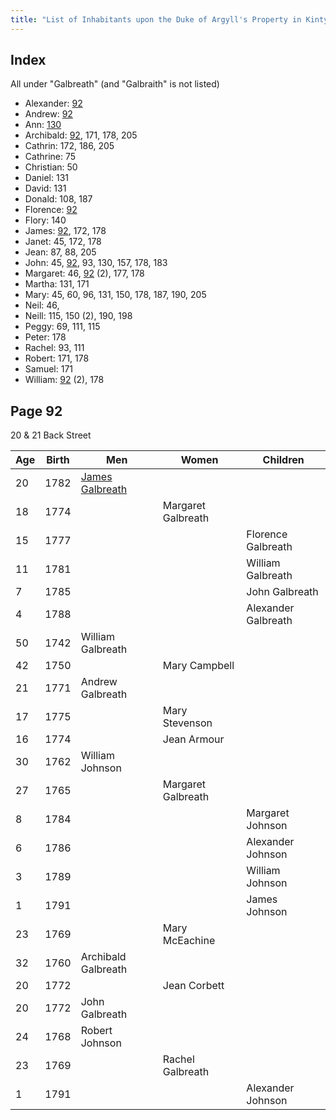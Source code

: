 ```yaml
---
title: "List of Inhabitants upon the Duke of Argyll's Property in Kintyre in 1792"
---
```



## Index

All under "Galbreath" (and "Galbraith" is not listed)

- Alexander: [92](#page-92)
- Andrew: [92](#page-92)
- Ann: [130](#page-130)
- Archibald: [92](#page-92), 171, 178, 205
- Cathrin: 172, 186, 205
- Cathrine: 75
- Christian: 50
- Daniel: 131
- David: 131
- Donald: 108, 187
- Florence: [92](#page-92)
- Flory: 140
- James: [92](#page-92), 172, 178
- Janet: 45, 172, 178
- Jean: 87, 88, 205
- John: 45, [92](#page-92), 93, 130, 157, 178, 183
- Margaret: 46, [92](#page-92) (2), 177, 178
- Martha: 131, 171
- Mary: 45, 60, 96, 131, 150, 178, 187, 190, 205
- Neil: 46,
- Neill: 115, 150 (2), 190, 198
- Peggy: 69, 111, 115
- Peter: 178
- Rachel: 93, 111
- Robert: 171, 178
- Samuel: 171
- William: [92](#page-92) (2), 178

## Page 92

20 & 21 Back Street

| Age | Birth | Men | Women | Children |
|-----|------|-----|-------|----------|
| 20  | 1782 | [James Galbreath](/foo) | | |
| 18  | 1774 |     | Margaret Galbreath | |
| 15  | 1777 |     |        | Florence Galbreath  |
| 11  | 1781 |     |        | William Galbreath   |
| 7   | 1785 |     |        | John Galbreath      |
| 4   | 1788 |     |        | Alexander Galbreath |
| 50  | 1742 | William Galbreath |  |  |
| 42  | 1750 |     | Mary Campbell |   |
| 21  | 1771 | Andrew Galbreath |  |   |
| 17  | 1775 |     | Mary Stevenson |  |
| 16  | 1774 |     | Jean Armour    |  |
| 30  | 1762 | William Johnson |    |  |
| 27  | 1765 |     | Margaret Galbreath | |
|  8  | 1784 |     |        | Margaret Johnson |
|  6  | 1786 |     |        | Alexander Johnson |
|  3  | 1789 |     |        | William Johnson   |
|  1  | 1791 |     |        | James Johnson     |
| 23  | 1769 |     | Mary McEachine |   |
| 32  | 1760 | Archibald Galbreath |  |  |
| 20  | 1772 |     | Jean Corbett | |
| 20  | 1772 | John Galbreath     |  |   |
| 24  | 1768 | Robert Johnson | | |
| 23  | 1769 |     | Rachel Galbreath | |
| 1   | 1791 |     |          | Alexander Johnson |




